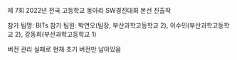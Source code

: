 제 7회 2022년 전국 고등학교 동아리 SW경진대회 본선 진출작

참가 팀명: BITs
참가 팀원: 박연오(팀장, 부산과학고등학교 2), 이수민(부산과학고등학교 2), 강동희(부산과학고등학교 1)

버전 관리 실패로 현재 초기 버전만 남아있음
